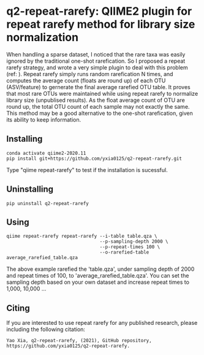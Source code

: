 # q2-repeat-rarefy: QIIME2 plugin for repeat rarefy method for library size normalization
When handling a sparse dataset, I noticed that the rare taxa was easily ignored by the traditional one-shot rarefication. 
So I proposed a repeat rarefy strategy, and wrote a very simple plugin to deal with this problem (ref: ).
Repeat rarefy simply runs random rarefication N times, and computes the average count (floats are round up) of each OTU (ASV/feature) to gernerate the final average rarefied OTU table. 
It proves that most rare OTUs were maintained while using repeat rarefy to normalize library size (unpublised results).
As the float average count of OTU are round up, the total OTU count of each sample may not exactly the same.
This method may be a good alternative to the one-shot rarefication, given its ability to keep information.

## Installing
```
conda activate qiime2-2020.11
pip install git+https://github.com/yxia0125/q2-repeat-rarefy.git
```
Type "qiime repeat-rarefy" to test if the installation is sucessful.

## Uninstalling
`pip uninstall q2-repeat-rarefy`

## Using
```
qiime repeat-rarefy repeat-rarefy --i-table table.qza \
                                  --p-sampling-depth 2000 \
                                  --p-repeat-times 100 \
                                  --o-rarefied-table average_rarefied_table.qza
```
The above example rarefied the 'table.qza', under sampling depth of 2000 and repeat times of 100, to 'average_rarefied_table.qza'. 
You can set the sampling depth based on your own dataset and increase repeat times to 1,000, 10,000 ...

## Citing 
If you are interested to use repeat rarefy for any published research, please including the following citation:
```
Yao Xia, q2-repeat-rarefy, (2021), GitHub repository, https://github.com/yxia0125/q2-repeat-rarefy.
```
